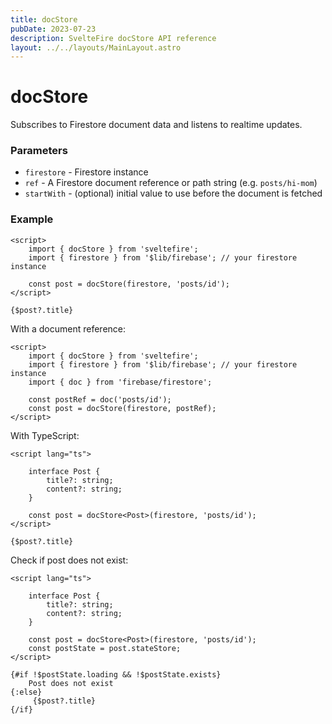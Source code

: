 ```yaml
---
title: docStore
pubDate: 2023-07-23
description: SvelteFire docStore API reference
layout: ../../layouts/MainLayout.astro
---
```


# docStore

Subscribes to Firestore document data and listens to realtime updates. 

### Parameters

- `firestore` - Firestore instance
- `ref` - A Firestore document reference or path string (e.g. `posts/hi-mom`)
- `startWith` - (optional) initial value to use before the document is fetched

### Example

```svelte
<script>
    import { docStore } from 'sveltefire';
    import { firestore } from '$lib/firebase'; // your firestore instance

    const post = docStore(firestore, 'posts/id');
</script>

{$post?.title}
```

With a document reference:

```svelte
<script>
    import { docStore } from 'sveltefire';
    import { firestore } from '$lib/firebase'; // your firestore instance
    import { doc } from 'firebase/firestore';

    const postRef = doc('posts/id');
    const post = docStore(firestore, postRef);  
</script>
```

With TypeScript:

```svelte
<script lang="ts">

    interface Post {
        title?: string;
        content?: string;
    }

    const post = docStore<Post>(firestore, 'posts/id');
</script>

{$post?.title}
```

Check if post does not exist:

```svelte
<script lang="ts">

    interface Post {
        title?: string;
        content?: string;
    }

    const post = docStore<Post>(firestore, 'posts/id');
    const postState = post.stateStore;
</script>

{#if !$postState.loading && !$postState.exists}
    Post does not exist
{:else} 
     {$post?.title}
{/if}
```


